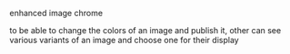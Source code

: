 enhanced image chrome


to be able to change the colors of an image and publish it, other can see various variants of an image and choose one for their display
